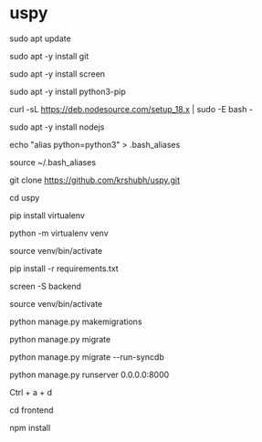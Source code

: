 # uspy

sudo apt update

sudo apt -y install git

sudo apt -y install screen

sudo apt -y install python3-pip

curl -sL https://deb.nodesource.com/setup_18.x | sudo -E bash -

sudo apt -y install nodejs

echo "alias python=python3" > .bash_aliases

source ~/.bash_aliases

git clone https://github.com/krshubh/uspy.git

cd uspy

pip install virtualenv

python -m virtualenv venv

source venv/bin/activate

pip install -r requirements.txt

screen -S backend

source venv/bin/activate

python manage.py makemigrations

python manage.py migrate

python manage.py migrate --run-syncdb

python manage.py runserver 0.0.0.0:8000

Ctrl + a + d

cd frontend

npm install
